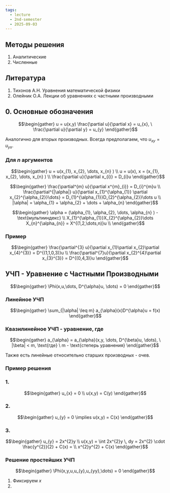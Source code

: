 ```yaml
---
tags:
  - lecture
  - 2nd-semester
  - 2025-09-03
---
```


## Методы решения

1. Аналитические
2. Численные

## Литература

1. Тихонов А.Н. Уравнения математической физики
2. Олейник О.А. Лекции об уравнениях с частными производными

## 0. Основные обозначения

$$\begin{gather}
u = u(x,y)
 \frac{\partial u}{\partial x} = u_{x}, \ \frac{\partial u}{\partial y} = u_{y}
\end{gather}$$

Аналогично для вторых производных.
Всегда предполагаем, что $u_{xy} = u_{yx}$.

### Для $n$ аргументов

$$\begin{gather}
u = u(x_{1}, x_{2}, \dots, x_{n} ) \\
u = u(x), x = (x_{1}, x_{2}, \dots, x_{n} ) \\
\frac{\partial u}{\partial x_{i}} = D_{i}u
\end{gather}$$

$$\begin{gather}
\frac{\partial^{m} u}{\partial x^{m}_{i}} = D_{i}^{m}u \\
\frac{\partial^{|\alpha|} u}{\partial x_{1}^{\alpha_{1}} \partial x_{2}^{\alpha_{2}}\dots} = D_{1}^{\alpha_{1}}D_{2}^{\alpha_{2}}\dots u \\
|\alpha| = \alpha_{1} + \alpha_{2} + \dots + \alpha_{n}
\end{gather}$$

$$\begin{gather}
\alpha = (\alpha_{1}, \alpha_{2}, \dots, \alpha_{n} ) - \text{мультииндекс} \\
X_{1}^{\alpha_{1}}X_{2}^{\alpha_{2}}\dots X_{n}^{\alpha_{n}} = X^{(1,2,\dots,n)}u \\
\end{gather}$$

### Пример

$$\begin{gather}
\frac{\partial^{3} u}{\partial x_{1}\partial x_{2}\partial x_{4}^{3}} = D^{(1,1,0,3)}u \\
\frac{\partial^{7}u}{\partial x_{2}^{4}\partial x_{3}^{3}} = D^{(0,4,3)}u
\end{gather}$$

## УЧП - Уравнение с Частными Производными

$$\begin{gather}
\Phi(x,u,\dots, D^{\alpha}u, \dots) = 0
\end{gather}$$

### Линейное УЧП

$$\begin{gather}
\sum_{|\alpha| \leq m} a_{\alpha}(x)D^{\alpha}u = f(x)
\end{gather}$$

### Квазилинейное УЧП - уравнение, где

$$\begin{gather}
a_{\alpha} = a_{\alpha}(x,y, \dots, D^{\beta}u, \dots), \ |\beta| < m, \text{где} \ m - \text{степерь уравнения}
\end{gather}$$

Также есть линейные относительно старших производных - очев.

### Пример решения

### 1.

$$\begin{gather}
u_{x} = 0 \\
u(x,y) = C(y)
\end{gather}$$

### 2.

$$\begin{gather}
u_{y} = 0 \implies u(x,y) = C(x)
\end{gather}$$

### 3.

$$\begin{gather}
u_{y} = 2x^{2}y \\
u(x,y) = \int 2x^{2}y \, dy = 2x^{2} \cdot \frac{y^{2}}{2} + C(x) = \\
x^{2}y^{2} + C(x)
\end{gather}$$

### Решение простейших УЧП

$$\begin{gather}
\Phi(x,y,u,u_{y},u_{yy},\dots) = 0
\end{gather}$$

1. Фиксируем $x$
2. 